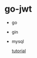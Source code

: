 # go-jwt

- go
- gin
- mysql

  <a target="_blank" href="https://youtu.be/ma7rUS_vW9M">tutorial</a>
